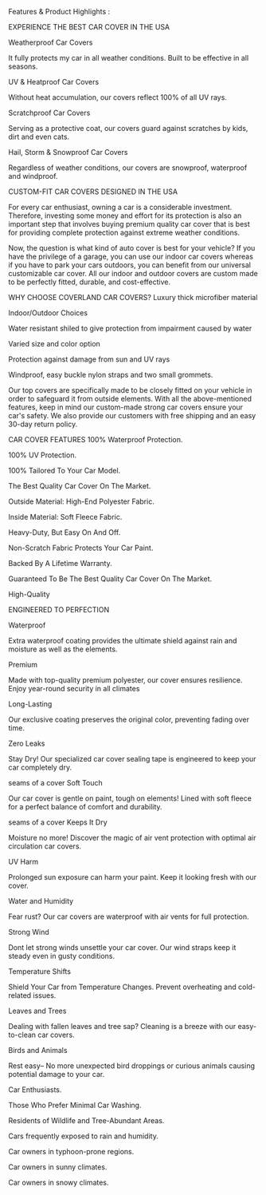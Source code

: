 Features & Product Highlights :

EXPERIENCE THE BEST
CAR COVER IN THE USA

Weatherproof Car Covers

It fully protects my car in all weather conditions. Built to be effective in all seasons.

UV & Heatproof Car Covers

Without heat accumulation, our covers reflect 100% of all UV rays.

Scratchproof Car Covers

Serving as a protective coat, our covers guard against scratches by kids, dirt and even cats.

Hail, Storm & Snowproof Car Covers

Regardless of weather conditions, our covers are snowproof, waterproof and windproof.

CUSTOM-FIT CAR COVERS
DESIGNED IN THE USA

For every car enthusiast, owning a car is a considerable investment. Therefore, investing some money and effort for its protection is also an important step that involves buying premium quality car cover that is best for providing complete protection against extreme weather conditions.

Now, the question is what kind of auto cover is best for your vehicle? If you have the privilege of a garage, you can use our indoor car covers whereas if you have to park your cars outdoors, you can benefit from our universal customizable car cover. All our indoor and outdoor covers are custom made to be perfectly fitted, durable, and cost-effective.

WHY CHOOSE
COVERLAND CAR COVERS?
Luxury thick microfiber material

Indoor/Outdoor Choices

Water resistant shiled to give protection from impairment caused by water

Varied size and color option

Protection against damage from sun and UV rays

Windproof, easy buckle nylon straps and two small grommets.

Our top covers are specifically made to be closely fitted on your vehicle in order to safeguard it from outside elements. With all the above-mentioned features, keep in mind our custom-made strong car covers ensure your car's safety. We also provide our customers with free shipping and an easy 30-day return policy.

CAR COVER FEATURES
100% Waterproof Protection.

100% UV Protection.

100% Tailored To Your Car Model.

The Best Quality Car Cover On The Market.

Outside Material: High-End Polyester Fabric.

Inside Material: Soft Fleece Fabric.

Heavy-Duty, But Easy On And Off.

Non-Scratch Fabric Protects Your Car Paint.

Backed By A Lifetime Warranty.

Guaranteed To Be The Best Quality Car Cover On The Market.

High-Quality

ENGINEERED TO PERFECTION

Waterproof

Extra waterproof coating provides the ultimate shield against rain and moisture as well as the elements.

Premium

Made with top-quality premium polyester, our cover ensures resilience. Enjoy year-round security in all climates

Long-Lasting

Our exclusive coating preserves the original color, preventing fading over time.

Zero Leaks

Stay Dry! Our specialized car cover sealing tape is engineered to keep your car completely dry.

seams of a cover
Soft Touch

Our car cover is gentle on paint, tough on elements! Lined with soft fleece for a perfect balance of comfort and durability.

seams of a cover
Keeps It Dry

Moisture no more! Discover the magic of air vent protection with optimal air circulation car covers.

UV Harm

Prolonged sun exposure can harm your paint. Keep it looking fresh with our cover.

Water and Humidity

Fear rust? Our car covers are waterproof with air vents for full protection.

Strong Wind

Dont let strong winds unsettle your car cover. Our wind straps keep it steady even in gusty conditions.

Temperature Shifts

Shield Your Car from Temperature Changes. Prevent overheating and cold-related issues.

Leaves and Trees

Dealing with fallen leaves and tree sap? Cleaning is a breeze with our easy-to-clean car covers.

Birds and Animals

Rest easy– No more unexpected bird droppings or curious animals causing potential damage to your car.

Car Enthusiasts.

Those Who Prefer Minimal Car Washing.

Residents of Wildlife and Tree-Abundant Areas.

Cars frequently exposed to rain and humidity.

Car owners in typhoon-prone regions.

Car owners in sunny climates.

Car owners in snowy climates.